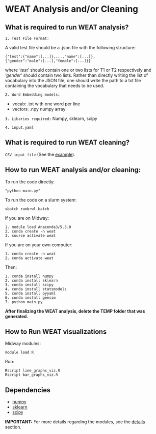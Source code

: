 # WEAT Analysis and/or Cleaning

## What is required to run WEAT analysis?

`1. Test File Format:`

A valid test file should be a .json file with the following structure:
  ```
{"test":{"name":[...]},...,"name":[...]},
{"gender":"male":[...],"female":[...]}}
  ```
where *'test'* should contain one or two lists for T1 or T2 respectively and *'gender'* should contain two lists. Rather than directly writing the list of vocabulary into the JSON file, one should write the path to a txt file containing the vocabulary that needs to be used.

`2. Word Embedding models:`
* vocab: .txt with one word per line
* vectors: .npy numpy array

`3. Libaries required:` Numpy, sklearn, scipy

`4. input.yaml` 

## What is required to run WEAT cleaning?
`CSV input file` (See the [example](https://github.com/miielab/miienlp/blob/main/examples/weat_example.md)).


## How to run WEAT analysis and/or cleaning:

To run the code directly:
  ```
  "python main.py"
  ```
  
To run the code on a slurm system:
  ```	
  sbatch runbrwl.batch
  ```
  
If you are on Midway:
  ```
  1. module load Anaconda3/5.3.0
  2. conda create -n weat
  3. source activate weat
  ```	
  
If you are on your own computer:
  ```
  1. conda create -n weat
  2. conda activate weat
  ```
  
Then:
  ```
  1. conda install numpy
  2. conda install sklearn
  3. conda install scipy
  4. conda install statsmodels
  5. conda install pyyaml
  6. conda install gensim
  7. python main.py
  ```

**After finalizing the WEAT analysis, delete the TEMP folder that was generated.**

## How to Run WEAT visualizations

Midway modules:
  ```
  module load R
  ```  

Run:
  ```
  Rscript line_graphs_viz.R
  Rscript bar_graphs_viz.R
  ```	

## Dependencies
- [numpy](https://numpy.org/)
- [sklearn](https://scikit-learn.org/)
- [scipy](https://www.scipy.org)

**IMPORTANT:** For more details regarding the modules, see the [details](https://github.com/miielab/miienlp/blob/main/documentation/developer_documentation/weat.md) section.
